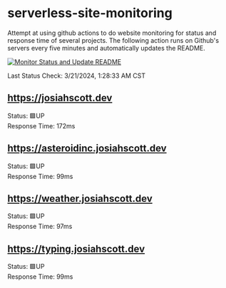 # serverless-site-monitoring
Attempt at using github actions to do website monitoring for status and response time of several projects. The following action runs on Github's servers every five minutes and automatically updates the README.  

[![Monitor Status and Update README](https://github.com/JosiahSco/serverless-site-monitoring/actions/workflows/monitor.yaml/badge.svg)](https://github.com/JosiahSco/serverless-site-monitoring/actions/workflows/monitor.yaml)

Last Status Check: 3/21/2024, 1:28:33 AM CST

## https://josiahscott.dev
Status: 🟩UP  
Response Time: 172ms

## https://asteroidinc.josiahscott.dev
Status: 🟩UP  
Response Time: 99ms

## https://weather.josiahscott.dev
Status: 🟩UP  
Response Time: 97ms

## https://typing.josiahscott.dev
Status: 🟩UP  
Response Time: 99ms


